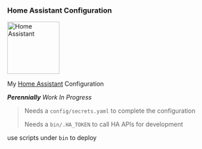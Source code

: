 ### Home Assistant Configuration

<img src="https://upload.wikimedia.org/wikipedia/commons/thumb/6/6e/Home_Assistant_Logo.svg/1038px-Home_Assistant_Logo.svg.png" alt="Home Assistant" width="120"/>

My [Home Assistant](https://www.home-assistant.io/) Configuration

_**Perennially** Work In Progress_

> Needs a `config/secrets.yaml` to complete the configuration
>
> Needs a `bin/.HA_TOKEN` to call HA APIs for development

use scripts under `bin` to deploy

